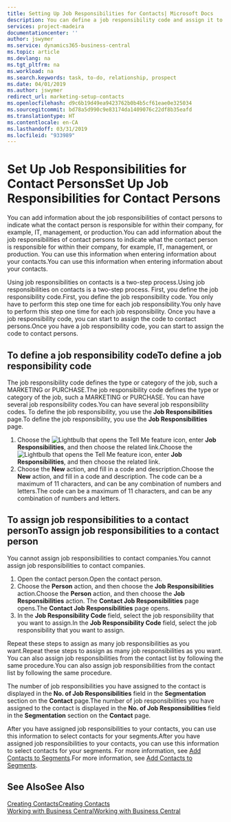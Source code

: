 ```yaml
---
title: Setting Up Job Responsibilities for Contacts| Microsoft Docs
description: You can define a job responsibility code and assign it to a contact to indicate the tasks that your contact is responsible for in their company, for example, IT or production.
services: project-madeira
documentationcenter: ''
author: jswymer
ms.service: dynamics365-business-central
ms.topic: article
ms.devlang: na
ms.tgt_pltfrm: na
ms.workload: na
ms.search.keywords: task, to-do, relationship, prospect
ms.date: 04/01/2019
ms.author: jswymer
redirect_url: marketing-setup-contacts
ms.openlocfilehash: d9c6b19d49ea9423762b0b4b5cf61eae0e325034
ms.sourcegitcommit: bd78a5d990c9e83174da1409076c22df8b35eafd
ms.translationtype: HT
ms.contentlocale: en-CA
ms.lasthandoff: 03/31/2019
ms.locfileid: "933989"
---
```

# <a name="set-up-job-responsibilities-for-contact-persons"></a><span data-ttu-id="780a6-103">Set Up Job Responsibilities for Contact Persons</span><span class="sxs-lookup"><span data-stu-id="780a6-103">Set Up Job Responsibilities for Contact Persons</span></span>
<span data-ttu-id="780a6-104">You can add information about the job responsibilities of contact persons to indicate what the contact person is responsible for within their company, for example, IT, management, or production.</span><span class="sxs-lookup"><span data-stu-id="780a6-104">You can add information about the job responsibilities of contact persons to indicate what the contact person is responsible for within their company, for example, IT, management, or production.</span></span> <span data-ttu-id="780a6-105">You can use this information when entering information about your contacts.</span><span class="sxs-lookup"><span data-stu-id="780a6-105">You can use this information when entering information about your contacts.</span></span>

<span data-ttu-id="780a6-106">Using job responsibilities on contacts is a two-step process.</span><span class="sxs-lookup"><span data-stu-id="780a6-106">Using job responsibilities on contacts is a two-step process.</span></span> <span data-ttu-id="780a6-107">First, you define the job responsibility code.</span><span class="sxs-lookup"><span data-stu-id="780a6-107">First, you define the job responsibility code.</span></span> <span data-ttu-id="780a6-108">You only have to perform this step one time for each job responsibility.</span><span class="sxs-lookup"><span data-stu-id="780a6-108">You only have to perform this step one time for each job responsibility.</span></span> <span data-ttu-id="780a6-109">Once you have a job responsibility code, you can start to assign the code to contact persons.</span><span class="sxs-lookup"><span data-stu-id="780a6-109">Once you have a job responsibility code, you can start to assign the code to contact persons.</span></span>

## <a name="to-define-a-job-responsibility-code"></a><span data-ttu-id="780a6-110">To define a job responsibility code</span><span class="sxs-lookup"><span data-stu-id="780a6-110">To define a job responsibility code</span></span>
<span data-ttu-id="780a6-111">The job responsibility code defines the type or category of the job, such a MARKETING or PURCHASE.</span><span class="sxs-lookup"><span data-stu-id="780a6-111">The job responsibility code defines the type or category of the job, such a MARKETING or PURCHASE.</span></span> <span data-ttu-id="780a6-112">You can have several job responsibility codes.</span><span class="sxs-lookup"><span data-stu-id="780a6-112">You can have several job responsibility codes.</span></span> <span data-ttu-id="780a6-113">To define the job responsibility, you use the **Job Responsibilities** page.</span><span class="sxs-lookup"><span data-stu-id="780a6-113">To define the job responsibility, you use the **Job Responsibilities** page.</span></span>

1. <span data-ttu-id="780a6-114">Choose the ![Lightbulb that opens the Tell Me feature](media/ui-search/search_small.png "Tell me what you want to do") icon, enter **Job Responsibilities**, and then choose the related link.</span><span class="sxs-lookup"><span data-stu-id="780a6-114">Choose the ![Lightbulb that opens the Tell Me feature](media/ui-search/search_small.png "Tell me what you want to do") icon, enter **Job Responsibilities**, and then choose the related link.</span></span>
2. <span data-ttu-id="780a6-115">Choose the **New** action, and fill in a code and description.</span><span class="sxs-lookup"><span data-stu-id="780a6-115">Choose the **New** action, and fill in a code and description.</span></span> <span data-ttu-id="780a6-116">The code can be a maximum of 11 characters, and can be any combination of numbers and letters.</span><span class="sxs-lookup"><span data-stu-id="780a6-116">The code can be a maximum of 11 characters, and can be any combination of numbers and letters.</span></span>

## <a name="to-assign-job-responsibilities-to-a-contact-person"></a><span data-ttu-id="780a6-117">To assign job responsibilities to a contact person</span><span class="sxs-lookup"><span data-stu-id="780a6-117">To assign job responsibilities to a contact person</span></span>
<span data-ttu-id="780a6-118">You cannot assign job responsibilities to contact companies.</span><span class="sxs-lookup"><span data-stu-id="780a6-118">You cannot assign job responsibilities to contact companies.</span></span>

1. <span data-ttu-id="780a6-119">Open the contact person.</span><span class="sxs-lookup"><span data-stu-id="780a6-119">Open the contact person.</span></span>
2. <span data-ttu-id="780a6-120">Choose the **Person** action, and then choose the **Job Responsibilities** action.</span><span class="sxs-lookup"><span data-stu-id="780a6-120">Choose the **Person** action, and then choose the **Job Responsibilities** action.</span></span> <span data-ttu-id="780a6-121">The **Contact Job Responsibilities** page opens.</span><span class="sxs-lookup"><span data-stu-id="780a6-121">The **Contact Job Responsibilities** page opens.</span></span>
3. <span data-ttu-id="780a6-122">In the **Job Responsibility Code** field, select the job responsibility that you want to assign.</span><span class="sxs-lookup"><span data-stu-id="780a6-122">In the **Job Responsibility Code** field, select the job responsibility that you want to assign.</span></span>

<span data-ttu-id="780a6-123">Repeat these steps to assign as many job responsibilities as you want.</span><span class="sxs-lookup"><span data-stu-id="780a6-123">Repeat these steps to assign as many job responsibilities as you want.</span></span> <span data-ttu-id="780a6-124">You can also assign job responsibilities from the contact list by following the same procedure.</span><span class="sxs-lookup"><span data-stu-id="780a6-124">You can also assign job responsibilities from the contact list by following the same procedure.</span></span>

<span data-ttu-id="780a6-125">The number of job responsibilities you have assigned to the contact is displayed in the **No. of Job Responsibilities** field in the **Segmentation** section on the **Contact** page.</span><span class="sxs-lookup"><span data-stu-id="780a6-125">The number of job responsibilities you have assigned to the contact is displayed in the **No. of Job Responsibilities** field in the **Segmentation** section on the **Contact** page.</span></span>

<span data-ttu-id="780a6-126">After you have assigned job responsibilities to your contacts, you can use this information to select contacts for your segments.</span><span class="sxs-lookup"><span data-stu-id="780a6-126">After you have assigned job responsibilities to your contacts, you can use this information to select contacts for your segments.</span></span> <span data-ttu-id="780a6-127">For more information, see [Add Contacts to Segments](marketing-add-contact-segment.md).</span><span class="sxs-lookup"><span data-stu-id="780a6-127">For more information, see [Add Contacts to Segments](marketing-add-contact-segment.md).</span></span>

## <a name="see-also"></a><span data-ttu-id="780a6-128">See Also</span><span class="sxs-lookup"><span data-stu-id="780a6-128">See Also</span></span>
[<span data-ttu-id="780a6-129">Creating Contacts</span><span class="sxs-lookup"><span data-stu-id="780a6-129">Creating Contacts</span></span>](marketing-create-contact-companies.md)  
[<span data-ttu-id="780a6-130">Working with Business Central</span><span class="sxs-lookup"><span data-stu-id="780a6-130">Working with Business Central</span></span>](ui-work-product.md)
